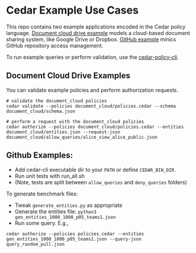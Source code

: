 # Cedar Example Use Cases

This repo contains two example applications encoded in the Cedar policy language.
[Document cloud drive example](./document_cloud) models a cloud-based document sharing system, like Google Drive or Dropbox. [GitHub example](./github_example/) minics GitHub repository access management.

To run example queries or perform validation, use the [cedar-policy-cli](https://github.com/cedar-policy/cedar/tree/main/cedar-policy-cli).


## Document Cloud Drive Examples
You can validate example policies and perform authorization requests.

```shell
# validate the document_cloud policies
cedar validate --policies document_cloud/policies.cedar --schema document_cloud/schema.json

# perform a request with the document_cloud policies
cedar authorize --policies document_cloud/policies.cedar --entities document_cloud/entities.json --request-json document_cloud/allow_queries/alice_view_alice_public.json
```


## Github Examples:
- Add cedar-cli executable dir to your `PATH` or define `CEDAR_BIN_DIR`.
- Run unit tests with run_all.sh
- (Note, tests are split between `allow_queries` and `deny_queries` folders)

To generate benchmark files:
- Tweak `generate_entities.py` as appropriate
- Generate the entities file: `python3 gen_entities_1000_1000_p05_teams1.json`
- Run some query. E.g.,
```
cedar authorize --policies policies.cedar --entities gen_entities_1000_1000_p05_teams1.json --query-json query_random_pull.json
```
